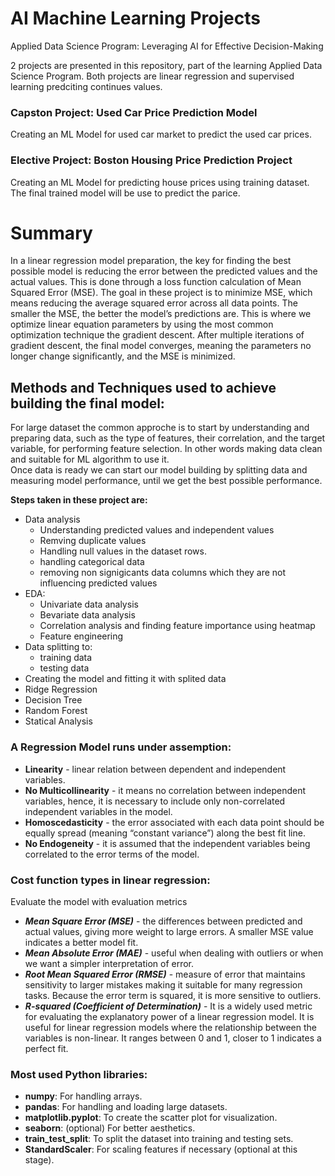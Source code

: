 # AI Machine Learning Projects
Applied Data Science Program: Leveraging AI for Effective Decision-Making

2 projects are presented in this repository, part of the learning Applied Data Science Program.
Both projects are linear regression and supervised learning predciting continues values.

### Capston Project: Used Car Price Prediction Model
Creating an ML Model for used car market to predict the used car prices.
### Elective Project: Boston Housing Price Prediction Project
Creating an ML Model for predicting house prices using training dataset.
The final trained model will be use to predict the parice.



# Summary

In a linear regression model preparation, the key for finding the best possible model is reducing the error between the predicted values and the actual values. 
This is done through a loss function calculation of Mean Squared Error (MSE). The goal in these project is to minimize MSE, which means reducing the average 
squared error across all data points. The smaller the MSE, the better the model’s predictions are. This is where we optimize linear equation parameters by
using the most common optimization technique the gradient descent.  After multiple iterations of gradient descent, the final model converges, meaning the 
parameters no longer change significantly, and the MSE is minimized.

## Methods and Techniques used to achieve building the final model:
For large dataset the common approche is to start by understanding and preparing data, such as the type of features, their correlation, and the target variable, 
for performing feature selection. In other words making data clean and suitable for ML algorithm to use it.  
Once data is ready we can start our model building by splitting data and measuring model performance, until we get the best possible performance.

**Steps taken in these project are:**

- Data analysis
  - Understanding predicted values and independent values 
  - Remving duplicate values
  - Handling null values in the dataset rows.
  - handling categorical data
  - removing non signigicants data columns which they are not influencing predicted values
- EDA:
  - Univariate data analysis
  - Bevariate data analysis
  - Correlation analysis and finding feature importance using heatmap
  - Feature engineering
- Data splitting to:
  - training data
  - testing data
- Creating the model and fitting it with splited data
- Ridge Regression
- Decision Tree
- Random Forest
- Statical Analysis

### A Regression Model runs under assemption:

- **Linearity** - linear relation between dependent and independent variables.
- **No Multicollinearity** - it means no correlation between independent variables, hence, it is necessary to include only non-correlated independent variables in the model.
- **Homoscedasticity** - the error associated with each data point should be equally spread (meaning “constant variance”) along the best fit line.
- **No Endogeneity** - it is assumed that the independent variables being correlated to the error terms of the model.

### Cost function types in linear regression:
Evaluate the model with evaluation metrics

- ***Mean Square Error (MSE)*** - the differences between predicted and actual values, giving more weight to large errors. A smaller MSE value indicates a better model fit.
- ***Mean Absolute Error (MAE)*** - useful when dealing with outliers or when we want a simpler interpretation of error.
- ***Root Mean Squared Error (RMSE)*** - measure of error that maintains sensitivity to larger mistakes making it suitable for many regression tasks. Because the error term is squared, it is more sensitive to outliers.
- ***R-squared (Coefficient of Determination)*** - It is a widely used metric for evaluating the explanatory power of a linear regression model. It is useful for linear regression models where the relationship between the variables is non-linear. It ranges between 0 and 1, closer to 1 indicates a perfect fit.

### Most used Python libraries:

- **numpy**: For handling arrays.
- **pandas**: For handling and loading large datasets.
- **matplotlib.pyplot**: To create the scatter plot for visualization.
- **seaborn**: (optional) For better aesthetics.
- **train_test_split**: To split the dataset into training and testing sets.
- **StandardScaler**: For scaling features if necessary (optional at this stage).







